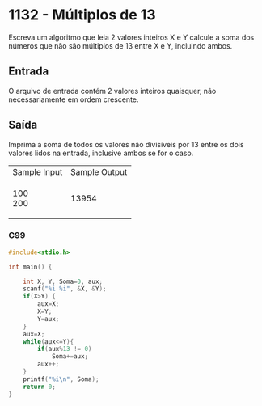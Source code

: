 <html>
  <body style="padding: 10px 0px">
    <div class="header">
      <h1>1132 - Múltiplos de 13</h1>
      <div class="problem">
        <div class="description">
          <p>
            Escreva um algoritmo que leia 2 valores inteiros X e Y calcule a
            soma dos números que não são múltiplos de 13 entre X e Y, incluindo
            ambos.
          </p>
        </div>
        <h2>Entrada</h2>
        <div class="input">
          <p>
            O arquivo de entrada contém 2 valores inteiros quaisquer, não
            necessariamente em ordem crescente.
          </p>
        </div>
        <h2>Saída</h2>
        <div class="output">
          <p>
            Imprima a soma de todos os valores não divisíveis por 13 entre os
            dois valores lidos na entrada, inclusive ambos se for o caso.
          </p>
        </div>
        <div class="both"></div>
        <table>
          <tbody>
            <tr>
              <td>Sample Input</td>
              <td>Sample Output</td>
            </tr>
            <tr>
              <td class="division">
                <p>
                  100<br />
                  200
                </p>
              </td>
              <td>
                <p>13954<br /></p>
              </td>
            </tr>
          </tbody>
        </table>
      </div>
    </div>
  </body>
</html>

### C99

```c
#include<stdio.h>

int main() {

	int X, Y, Soma=0, aux;
	scanf("%i %i", &X, &Y);
	if(X>Y) {
		aux=X;
		X=Y;
		Y=aux;
	}
	aux=X;
	while(aux<=Y){
		if(aux%13 != 0)
			Soma+=aux;
		aux++;
	}
	printf("%i\n", Soma);
	return 0;
}
```
